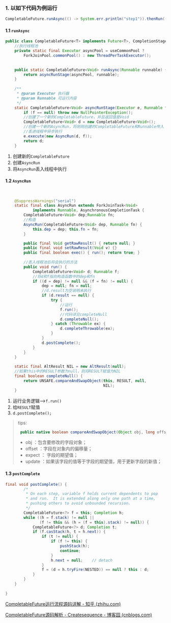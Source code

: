 ### 1. 以如下代码为例运行

```java
CompletableFuture.runAsync(() -> System.err.println("step1")).thenRun(() -> System.err.println("step2"));
```

#### 1.1 `runAsync`

```java
public class CompletableFuture<T> implements Future<T>, CompletionStage<T> {
    //执行线程池
    private static final Executor asyncPool = useCommonPool ?
        ForkJoinPool.commonPool() : new ThreadPerTaskExecutor();
    
    
    public static CompletableFuture<Void> runAsync(Runnable runnable) {
        return asyncRunStage(asyncPool, runnable);
    }
    
    /**
     * @param Executor 执行器
     * @param Runnable 可运行内容
     */
    static CompletableFuture<Void> asyncRunStage(Executor e, Runnable f) {
        if (f == null) throw new NullPointerException();
        //创建了一个新的CompletableFuture，并且返回值是Void
        CompletableFuture<Void> d = new CompletableFuture<Void>();
        //创建一个新的AsyncRun，将刚刚创建的CompletableFuture和Runnable传入
        //丢进线程中异步执行
        e.execute(new AsyncRun(d, f));
        return d;
    }
```

1. 创建新的`CompletableFuture`
2. 创建`AsyncRun`
3. 将`AsyncRun`丢入线程中执行

#### 1.2 `AsyncRun`

```java

    
    @SuppressWarnings("serial")
    static final class AsyncRun extends ForkJoinTask<Void>
            implements Runnable, AsynchronousCompletionTask {
        CompletableFuture<Void> dep;Runnable fn;
        //构造
        AsyncRun(CompletableFuture<Void> dep, Runnable fn) {
            this.dep = dep; this.fn = fn;
        }

        public final Void getRawResult() { return null; }
        public final void setRawResult(Void v) {}
        public final boolean exec() { run(); return true; }
		
        //丢入线程池后将会执行的方法
        public void run() {
            CompletableFuture<Void> d; Runnable f;
            //将d和f指向构造函数中的dep和fn
            if ((d = dep) != null && (f = fn) != null) {
                dep = null; fn = null;
                //d.result为空说明未执行
                if (d.result == null) {
                    try {
                        //运行
                        f.run();
                        //代码详见completeNull
                        d.completeNull();
                    } catch (Throwable ex) {
                        d.completeThrowable(ex);
                    }
                }
                d.postComplete();
            }
        }
    }
    
    static final AltResult NIL = new AltResult(null);
    //如果this中的RESULT参数为null，则将RESULT赋值为NIL
    final boolean completeNull() {
        return UNSAFE.compareAndSwapObject(this, RESULT, null,
                                           NIL);
    }
```

1. 运行业务逻辑-->`f.run()`
2. 给`RESULT`赋值
3. `d.postComplete();`

>tips:
>
>```java
>  public native boolean compareAndSwapObject(Object obj, long offset, Object expect, Object update);
>```
>
>- obj ：包含要修改的字段对象；
>- offset ：字段在对象内的偏移量；
>- expect ： 字段的期望值；
>- update ：如果该字段的值等于字段的期望值，用于更新字段的新值；

#### 1.3 `postComplete`

```java
final void postComplete() {
        /*
         * On each step, variable f holds current dependents to pop
         * and run.  It is extended along only one path at a time,
         * pushing others to avoid unbounded recursion.
         */
        CompletableFuture<?> f = this; Completion h;
        while ((h = f.stack) != null ||
               (f != this && (h = (f = this).stack) != null)) {
            CompletableFuture<?> d; Completion t;
            if (f.casStack(h, t = h.next)) {
                if (t != null) {
                    if (f != this) {
                        pushStack(h);
                        continue;
                    }
                    h.next = null;    // detach
                }
                f = (d = h.tryFire(NESTED)) == null ? this : d;
            }
        }
    }
    
}
```

[CompletableFuture运行流程源码详解 - 知乎 (zhihu.com)](https://zhuanlan.zhihu.com/p/165030484)

[CompletableFuture源码解析 - Createsequence - 博客园 (cnblogs.com)](https://www.cnblogs.com/Createsequence/p/16963895.html)

